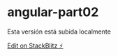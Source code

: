 # angular-part02

Esta versión está subida localmente

[Edit on StackBlitz ⚡️](https://stackblitz.com/edit/angular-lgkcct)